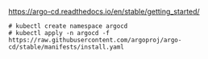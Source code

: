 https://argo-cd.readthedocs.io/en/stable/getting_started/

```
# kubectl create namespace argocd
# kubectl apply -n argocd -f https://raw.githubusercontent.com/argoproj/argo-cd/stable/manifests/install.yaml
```
